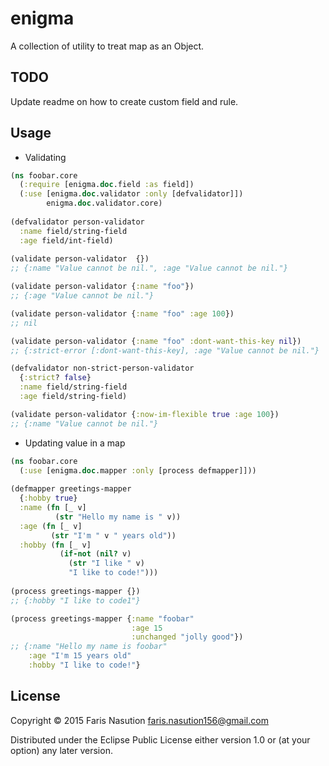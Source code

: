# enigma

A collection of utility to treat map as an Object.

## TODO

Update readme on how to create custom field and rule.

## Usage

* Validating

```clj
(ns foobar.core
  (:require [enigma.doc.field :as field])
  (:use [enigma.doc.validator :only [defvalidator]])
        enigma.doc.validator.core)
        
(defvalidator person-validator
  :name field/string-field
  :age field/int-field)
  
(validate person-validator  {})
;; {:name "Value cannot be nil.", :age "Value cannot be nil."}

(validate person-validator {:name "foo"})
;; {:age "Value cannot be nil."}

(validate person-validator {:name "foo" :age 100})
;; nil

(validate person-validator {:name "foo" :dont-want-this-key nil})
;; {:strict-error [:dont-want-this-key], :age "Value cannot be nil."}

(defvalidator non-strict-person-validator
  {:strict? false}
  :name field/string-field
  :age field/string-field)

(validate person-validator {:now-im-flexible true :age 100})
;; {:name "Value cannot be nil."}
```

* Updating value in a map 

```clj
(ns foobar.core 
  (:use [enigma.doc.mapper :only [process defmapper]]))
  
(defmapper greetings-mapper
  {:hobby true}
  :name (fn [_ v]
          (str "Hello my name is " v))
  :age (fn [_ v]
         (str "I'm " v " years old"))
  :hobby (fn [_ v]
           (if-not (nil? v)
             (str "I like " v)
             "I like to code!")))
             
(process greetings-mapper {})     
;; {:hobby "I like to code1"}

(process greetings-mapper {:name "foobar"
                           :age 15
                           :unchanged "jolly good"})
;; {:name "Hello my name is foobar"
    :age "I'm 15 years old"
    :hobby "I like to code!"}
```

## License

Copyright © 2015 Faris Nasution <faris.nasution156@gmail.com>

Distributed under the Eclipse Public License either version 1.0 or (at
your option) any later version.
